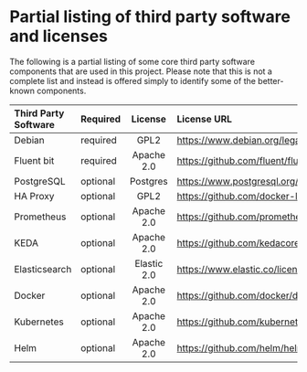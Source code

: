 # Partial listing of third party software and licenses

The following is a partial listing of some core third party software components that are used in this project.
Please note that this is not a complete list and instead is offered simply to identify some of the better-known components.

| Third Party Software | Required |   License   | License URL                                                   |
|:---------------------|----------|:-----------:|:--------------------------------------------------------------|
| Debian               | required |    GPL2     | https://www.debian.org/legal/licenses/gpl2                    |
| Fluent bit           | required | Apache 2.0  | https://github.com/fluent/fluent-bit/blob/master/LICENSE      |
| PostgreSQL           | optional |  Postgres   | https://www.postgresql.org/about/licence/                     |
| HA Proxy             | optional |    GPL2     | https://github.com/docker-library/haproxy/blob/master/LICENSE |
| Prometheus           | optional | Apache 2.0  | https://github.com/prometheus/prometheus/blob/main/LICENSE    |
| KEDA                 | optional | Apache 2.0  | https://github.com/kedacore/keda/blob/main/LICENSE            |
| Elasticsearch        | optional | Elastic 2.0 | https://www.elastic.co/licensing/elastic-license              |
| Docker               | optional | Apache 2.0  | https://github.com/docker/docker/blob/master/LICENSE          |
| Kubernetes           | optional | Apache 2.0  | https://github.com/kubernetes/kubernetes/blob/master/LICENSE  |
| Helm                 | optional | Apache 2.0  | https://github.com/helm/helm/blob/main/LICENSE                |

